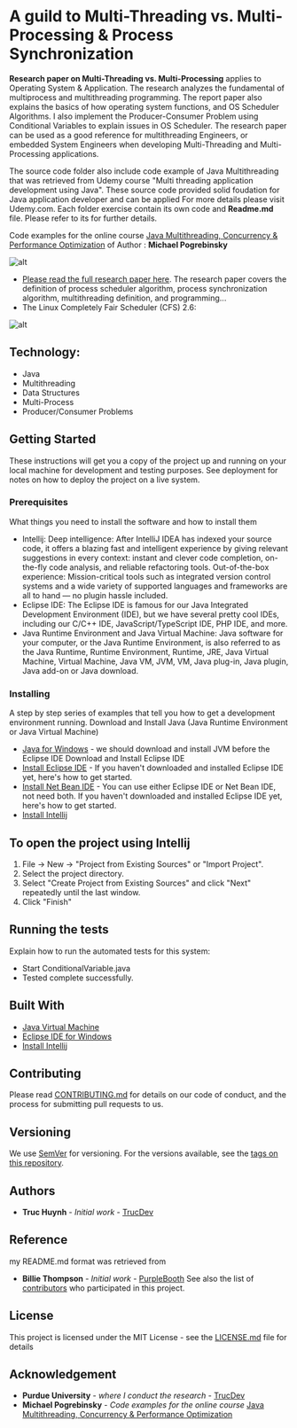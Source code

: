 
# A guild to Multi-Threading vs. Multi-Processing & Process Synchronization

**Research paper on Multi-Threading vs. Multi-Processing** applies to Operating System & Application. The research analyzes the fundamental of multiprocess and multithreading programming. The report paper also explains the basics of how operating system functions, and OS Scheduler Algorithms. I also implement the Producer-Consumer Problem using Conditional Variables to explain issues in OS Scheduler. The research paper can be used as a good reference for multithreading Engineers, or embedded System Engineers when developing Multi-Threading and Multi-Processing applications.

The source code folder also include code example of Java Multithreading that was retrieved from Udemy course "Multi threading application development using Java". These source code provided solid foudation for Java application developer and can be applied  For more details please visit Udemy.com. Each folder exercise contain its own code and **Readme.md** file. Please refer to its for further details.

Code examples for the online course [Java Multithreading, Concurrency & Performance Optimization](https://www.udemy.com/java-multithreading-concurrency-performance-optimization) of Author : **Michael Pogrebinsky**

![alt](https://github.com/jackyhuynh/multithreadingSynchronizationForOS/blob/main/src/picture/1.PNG)

- [Please read the full research paper here](https://github.com/jackyhuynh/Java-multithreadingResearch/blob/main/Research%20on%20Multithreads%20vs.%20Multiprocess.pdf). The research paper covers the definition of process scheduler algorithm, process synchronization algorithm, multithreading definition, and programming...
- The Linux Completely Fair Scheduler (CFS) 2.6:

![alt](https://github.com/jackyhuynh/multithreadingSynchronizationForOS/blob/main/src/picture/Linux.PNG)

## Technology:
- Java
- Multithreading
- Data Structures
- Multi-Process
- Producer/Consumer Problems

## Getting Started
These instructions will get you a copy of the project up and running on your local machine for development and testing purposes. See deployment for notes on how to deploy the project on a live system.

### Prerequisites
What things you need to install the software and how to install them

- Intellij: Deep intelligence: After IntelliJ IDEA has indexed your source code, it offers a blazing fast and intelligent experience by giving relevant suggestions in every context: instant and clever code completion, on-the-fly code analysis, and reliable refactoring tools. Out-of-the-box experience: Mission-critical tools such as integrated version control systems and a wide variety of supported languages and frameworks are all to hand — no plugin hassle included.
- Eclipse IDE: The Eclipse IDE is famous for our Java Integrated Development Environment (IDE), but we have several pretty cool IDEs, including our C/C++ IDE, JavaScript/TypeScript IDE, PHP IDE, and more. 
- Java Runtime Environment and Java Virtual Machine: Java software for your computer, or the Java Runtime Environment, is also referred to as the Java Runtime, Runtime Environment, Runtime, JRE, Java Virtual Machine, Virtual Machine, Java VM, JVM, VM, Java plug-in, Java plugin, Java add-on or Java download.

### Installing

A step by step series of examples that tell you how to get a development environment running.
Download and Install Java (Java Runtime Environment or Java Virtual Machine)
* [Java for Windows](https://java.com/en/download/) - we should download and install JVM before the Eclipse IDE 
Download and Install Eclipse IDE
* [Install Eclipse IDE](https://www.eclipse.org/ide/) - If you haven't downloaded and installed Eclipse IDE yet, here's how to get started.
* [Install Net Bean IDE](https://netbeans.org/features/index.html) - You can use either Eclipse IDE or Net Bean IDE, not need both. If you haven't downloaded and installed Eclipse IDE yet, here's how to get started.
* [Install Intellij](https://www.jetbrains.com/idea/)

## To open the project using Intellij

1. File -> New -> "Project from Existing Sources" or "Import Project".
2. Select the project directory.
3. Select "Create Project from Existing Sources" and click "Next" repeatedly until the last window.
4. Click "Finish"

## Running the tests
Explain how to run the automated tests for this system:
- Start ConditionalVariable.java
- Tested complete successfully.

## Built With

* [Java Virtual Machine](https://java.com/en/download/)
* [Eclipse IDE for Windows](https://www.eclipse.org/ide/)
* [Install Intellij](https://www.jetbrains.com/idea/)

## Contributing

Please read [CONTRIBUTING.md](https://gist.github.com/PurpleBooth/b24679402957c63ec426) for details on our code of conduct, and the process for submitting pull requests to us.

## Versioning

We use [SemVer](http://semver.org/) for versioning. For the versions available, see the [tags on this repository](https://github.com/your/project/tags). 

## Authors

* **Truc Huynh** - *Initial work* - [TrucDev](https://github.com/jackyhuynh)

## Reference
my README.md format was retrieved from
* **Billie Thompson** - *Initial work* - [PurpleBooth](https://github.com/PurpleBooth)
See also the list of [contributors](https://github.com/your/project/contributors) who participated in this project.

## License

This project is licensed under the MIT License - see the [LICENSE.md](LICENSE.md) file for details

## Acknowledgement

* **Purdue University** - *where I conduct the research* - [TrucDev](https://github.com/jackyhuynh)
* **Michael Pogrebinsky** - *Code examples for the online course* [Java Multithreading, Concurrency & Performance Optimization](https://www.udemy.com/java-multithreading-concurrency-performance-optimization)